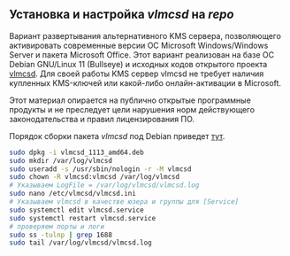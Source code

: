 ## Установка и настройка *vlmcsd* на *repo*

Вариант развертывания альтернативного KMS сервера, позволяющего активировать современные версии ОС Microsoft Windows/Windows Server и пакета Microsoft Office. Этот вариант реализован на базе ОС Debian GNU/Linux 11 (Bullseye) и исходных кодов открытого проекта [vlmcsd](https://github.com/Wind4/vlmcsd). Для своей работы KMS сервер vlmcsd не требует наличия купленных KMS-ключей или какой-либо онлайн-активации в Microsoft. 

Этот материал опирается на публично открытые программные продукты и не преследует цели нарушения норм действующего законодательства и правил лицензирования ПО.

Порядок сборки пакета *vlmcsd* под Debian приведет [тут](https://blog.it-kb.ru/2022/09/29/kms-activation-server-for-microsoft-windows-server-and-office-based-on-debian-linux-11-bullseye-and-vlmcsd-service-package/).

```bash
sudo dpkg -i vlmcsd_1113_amd64.deb
sudo mkdir /var/log/vlmcsd
sudo useradd -s /usr/sbin/nologin -r -M vlmcsd
sudo chown -R vlmcsd:vlmcsd /var/log/vlmcsd
# Указываем LogFile = /var/log/vlmcsd/vlmcsd.log
sudo nano /etc/vlmcsd/vlmcsd.ini
# Указываем vlmcsd в качестве юзера и группы для [Service]
sudo systemctl edit vlmcsd.service
sudo systemctl restart vlmcsd.service
# проверяем порты и логи
sudo ss -tulnp | grep 1688
sudo tail /var/log/vlmcsd/vlmcsd.log
```